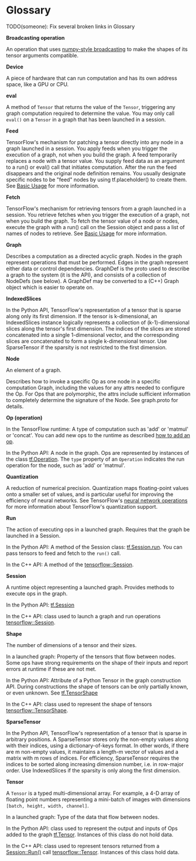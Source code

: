 # Glossary <a class="md-anchor" id="AUTOGENERATED-glossary"></a>

TODO(someone): Fix several broken links in Glossary

**Broadcasting operation**

An operation that uses [numpy-style broadcasting](http://docs.scipy.org/doc/numpy/user/basics.broadcasting.html)
to make the shapes of its tensor arguments compatible.

**Device**

A piece of hardware that can run computation and has its own address space,
like a GPU or CPU.

**eval**

A method of `Tensor` that returns the value of the `Tensor`, triggering any
graph computation required to determine the value. You may only call `eval()`
on a `Tensor` in a graph that has been launched in a session.

**Feed**

TensorFlow's mechanism for patching a tensor directly into any node in a graph
launched in a session. You apply feeds when you trigger the execution of a
graph, not when you build the graph. A feed temporarily replaces a node with a
tensor value. You supply feed data as an argument to a run() or eval() call
that initiates computation. After the run the feed disappears and the original
node definition remains. You usually designate specific nodes to be "feed"
nodes by using tf.placeholder() to create them. See
[Basic Usage](../get_started/basic_usage.md) for more information.

**Fetch**

TensorFlow's mechanism for retrieving tensors from a graph launched in a
session. You retrieve fetches when you trigger the execution of a graph, not
when you build the graph. To fetch the tensor value of a node or nodes,
execute the graph with a run() call on the Session object and pass a list of
names of nodes to retrieve. See [Basic Usage](../get_started/basic_usage.md)
for more information.

**Graph**

Describes a computation as a directed acyclic
graph.  Nodes in the graph represent operations that must be
performed. Edges in the graph represent either data or control
dependencies. GraphDef is the proto used to describe a graph to the
system (it is the API), and consists of a collection of NodeDefs (see
below). A GraphDef may be converted to a (C++) Graph object which is
easier to operate on.

**IndexedSlices**

In the Python API, TensorFlow's representation of a tensor that is sparse
along only its first dimension. If the tensor is k-dimensional, an
IndexedSlices instance logically represents a collection of (k-1)-dimensional
slices along the tensor's first dimension. The indices of the slices are
stored concatenated into a single 1-dimensional vector, and the corresponding
slices are concatenated to form a single k-dimensional tensor. Use
SparseTensor if the sparsity is not restricted to the first dimension.

**Node**

An element of a graph.

Describes how to invoke a specific Op as one node in a specific computation
Graph, including the values for any attrs needed to configure the Op.  For Ops
that are polymorphic, the attrs include sufficient information to completely
determine the signature of the Node. See graph.proto for details.

**Op (operation)**

In the TensorFlow runtime: A type of computation such as 'add' or 'matmul' or
'concat'.  You can add new ops to the runtime as described [how to add an
op](../how_tos/adding_an_op/index.md).

In the Python API: A node in the graph.  Ops are represented by instances of
the class [tf.Operation](../api_docs/python/framework.md#Operation).  The
`type` property of an `Operation` indicates the run operation for the node,
such as 'add' or 'matmul'.

**Quantization**

A reduction of numerical precision. Quantization maps floating-point values
onto a smaller set of values, and is particular useful for improving the
efficiency of neural networks. See TensorFlow's [neural network
operations](../api_docs/python/nn.md?cl=head#quantized_avg_pool) for more
information about TensorFlow's quantization support.

**Run**

The action of executing ops in a launched graph.  Requires that the graph be launched
in a Session.

In the Python API: A method of the Session class:
[tf.Session.run](../api_docs/python/client.md#Session).  You can pass tensors
to feed and fetch to the `run()` call.

In the C++ API: A method of the [tensorflow::Session](../api_docs/cc/ClassSession.md).

**Session**

A runtime object representing a launched graph.  Provides methods to execute
ops in the graph.

In the Python API: [tf.Session](../api_docs/python/client.md#Session)

In the C++ API: class used to launch a graph and run operations
[tensorflow::Session](../api_docs/cc/ClassSession.md).

**Shape**

The number of dimensions of a tensor and their sizes.

In a launched graph: Property of the tensors that flow between nodes.  Some ops
have strong requirements on the shape of their inputs and report errors at
runtime if these are not met.

In the Python API: Attribute of a Python Tensor in the graph construction
API. During constructions the shape of tensors can be only partially known, or
even unknown.  See
[tf.TensorShape](../api_docs/python/framework.md#TensorShape)

In the C++ API: class used to represent the shape of tensors
[tensorflow::TensorShape](../api_docs/cc/ClassTensorShape.md).

**SparseTensor**

In the Python API, TensorFlow's representation of a tensor that is sparse in
arbitrary positions. A SparseTensor stores only the non-empty values along
with their indices, using a dictionary-of-keys format. In other words, if
there are m non-empty values, it maintains a length-m vector of values and
a matrix with m rows of indices. For efficiency, SparseTensor requires the
indices to be sorted along increasing dimension number, i.e. in row-major
order. Use IndexedSlices if the sparsity is only along the first dimension.

**Tensor**

A `Tensor` is a typed multi-dimensional array.  For example, a 4-D
array of floating point numbers representing a mini-batch of images with
dimensions `[batch, height, width, channel]`.

In a launched graph: Type of the data that flow between nodes.

In the Python API: class used to represent the output and inputs of Ops added
to the graph [tf.Tensor](../api_docs/python/framework.md#Tensor).  Instances of
this class do not hold data.

In the C++ API: class used to represent tensors returned from a
[Session::Run()](../api_docs/cc/ClassSession.md) call
[tensorflow::Tensor](../api_docs/cc/ClassTensor.md).
Instances of this class hold data.

